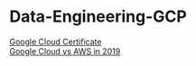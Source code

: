 # Data-Engineering-GCP

[Google Cloud Certificate](https://cloud.google.com/certification/)\
[Google Cloud vs AWS in 2019](https://kinsta.com/blog/google-cloud-vs-aws/)
